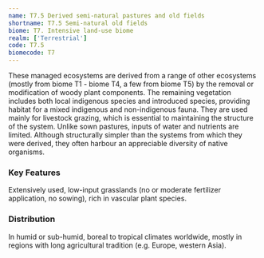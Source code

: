 ```yaml
---
name: T7.5 Derived semi-natural pastures and old fields
shortname: T7.5 Semi-natural old fields
biome: T7. Intensive land-use biome
realm: ['Terrestrial']
code: T7.5
biomecode: T7
---
```


These managed ecosystems are derived from a range of other ecosystems (mostly from biome T1 - biome T4, a few from biome T5) by the removal or modification of woody plant components. The remaining vegetation includes both local indigenous species and introduced species, providing habitat for a mixed indigenous and non-indigenous fauna. They are used mainly for livestock grazing, which is essential to maintaining the structure of the system. Unlike sown pastures, inputs of water and nutrients are limited. Although structurally simpler than the systems from which they were derived, they often harbour an appreciable diversity of native organisms.

### Key Features

Extensively used, low-input grasslands (no or moderate fertilizer application, no sowing), rich in vascular plant species.

### Distribution

In humid or sub-humid, boreal to tropical climates worldwide, mostly in regions with long agricultural tradition (e.g. Europe, western Asia).
